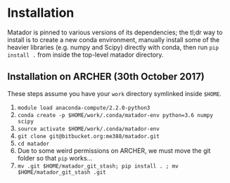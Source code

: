 # Installation

Matador is pinned to various versions of its dependencies; the tl;dr way to install is to create a new conda environment, manually install some of the heavier libraries (e.g. numpy and Scipy) directly with conda, then run `pip install .` from inside the top-level matador directory.

## Installation on ARCHER (30th October 2017)

These steps assume you have your `work` directory symlinked inside `$HOME`.

1. `module load anaconda-compute/2.2.0-python3`
2. `conda create -p $HOME/work/.conda/matador-env python=3.6 numpy scipy`
3. `source activate $HOME/work/.conda/matador-env`
4. `git clone git@bitbucket.org:me388/matador.git`
5. `cd matador`
6. Due to some weird permissions on ARCHER, we must move the git folder so that `pip` works...
7. `mv .git $HOME/matador_git_stash; pip install . ; mv $HOME/matador_git_stash .git`
